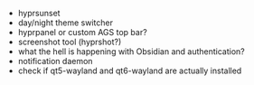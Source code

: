 - hyprsunset
- day/night theme switcher
- hyprpanel or custom AGS top bar?
- screenshot tool (hyprshot?)
- what the hell is happening with Obsidian and authentication?
- notification daemon
- check if qt5-wayland and qt6-wayland are actually installed
